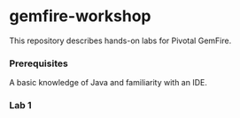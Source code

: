 # gemfire-workshop

This repository describes hands-on labs for Pivotal GemFire.

### Prerequisites
A basic knowledge of Java and familiarity with an IDE.

### Lab 1
